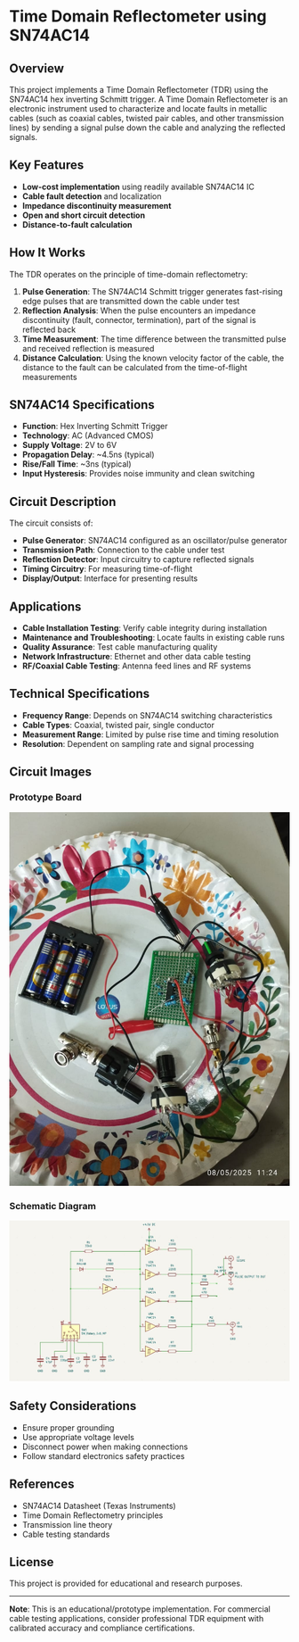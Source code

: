 # Time Domain Reflectometer using SN74AC14

## Overview

This project implements a Time Domain Reflectometer (TDR) using the SN74AC14 hex inverting Schmitt trigger. A Time Domain Reflectometer is an electronic instrument used to characterize and locate faults in metallic cables (such as coaxial cables, twisted pair cables, and other transmission lines) by sending a signal pulse down the cable and analyzing the reflected signals.

## Key Features

- **Low-cost implementation** using readily available SN74AC14 IC
- **Cable fault detection** and localization
- **Impedance discontinuity measurement**
- **Open and short circuit detection**
- **Distance-to-fault calculation**

## How It Works

The TDR operates on the principle of time-domain reflectometry:

1. **Pulse Generation**: The SN74AC14 Schmitt trigger generates fast-rising edge pulses that are transmitted down the cable under test
2. **Reflection Analysis**: When the pulse encounters an impedance discontinuity (fault, connector, termination), part of the signal is reflected back
3. **Time Measurement**: The time difference between the transmitted pulse and received reflection is measured
4. **Distance Calculation**: Using the known velocity factor of the cable, the distance to the fault can be calculated from the time-of-flight measurements

## SN74AC14 Specifications

- **Function**: Hex Inverting Schmitt Trigger
- **Technology**: AC (Advanced CMOS)
- **Supply Voltage**: 2V to 6V
- **Propagation Delay**: ~4.5ns (typical)
- **Rise/Fall Time**: ~3ns (typical)
- **Input Hysteresis**: Provides noise immunity and clean switching

## Circuit Description

The circuit consists of:

- **Pulse Generator**: SN74AC14 configured as an oscillator/pulse generator
- **Transmission Path**: Connection to the cable under test
- **Reflection Detector**: Input circuitry to capture reflected signals
- **Timing Circuitry**: For measuring time-of-flight
- **Display/Output**: Interface for presenting results

## Applications

- **Cable Installation Testing**: Verify cable integrity during installation
- **Maintenance and Troubleshooting**: Locate faults in existing cable runs
- **Quality Assurance**: Test cable manufacturing quality
- **Network Infrastructure**: Ethernet and other data cable testing
- **RF/Coaxial Cable Testing**: Antenna feed lines and RF systems

## Technical Specifications

- **Frequency Range**: Depends on SN74AC14 switching characteristics
- **Cable Types**: Coaxial, twisted pair, single conductor
- **Measurement Range**: Limited by pulse rise time and timing resolution
- **Resolution**: Dependent on sampling rate and signal processing

## Circuit Images

### Prototype Board
![Circuit 1](Images/Circuit%201.jpeg)

### Schematic Diagram
![Schematic 1](Images/Schematic%201.jpg)

## Safety Considerations

- Ensure proper grounding
- Use appropriate voltage levels
- Disconnect power when making connections
- Follow standard electronics safety practices

## References

- SN74AC14 Datasheet (Texas Instruments)
- Time Domain Reflectometry principles
- Transmission line theory
- Cable testing standards

## License

This project is provided for educational and research purposes.

---

**Note**: This is an educational/prototype implementation. For commercial cable testing applications, consider professional TDR equipment with calibrated accuracy and compliance certifications.
